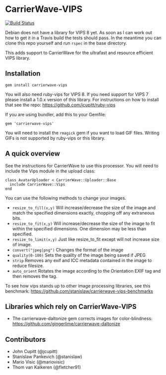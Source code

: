 CarrierWave-VIPS
======================

[![Build Status](https://secure.travis-ci.org/eltiare/carrierwave-vips.png?branch=master)](http://travis-ci.org/eltiare/carrierwave-vips)

Debian does not have a library for VIPS 8 yet. As soon as I can work out how to get it in a Travis build the tests should pass. In the meantime you can clone this repo yourself and run `rspec` in the base directory.

This adds support to CarrierWave for the ultrafast and resource efficient
VIPS library.


Installation
---------------------

    gem install carrierwave-vips

You will also need ruby-vips for VIPS 8. If you need support for VIPS 7 please install a 1.0.x version of this library. For instructions on how to install that see the repo: https://github.com/jcupitt/ruby-vips

If you are using bundler, add this to your Gemfile:

    gem 'carrierwave-vips'
    
You will need to install the `rmagick` gem if you want to load GIF files. Writing GIFs is not supported by ruby-vips or this library.


A quick overview
---------------------

See the instructions for CarrierWave to use this processor. You will need
to include the Vips module in the upload class:

    class AvatarUploader < CarrierWave::Uploader::Base
      include CarrierWave::Vips
    end

You can use the following methods to change your images.

* `resize_to_fill(x,y)` Will increase/decrease the size of the image and match the specified dimensions exactly, chopping off any extraneous bits.
* `resize_to_fit(x,y)` Will increase/decrease the size of the image to fit within the specified dimensions. One dimension may be less than specified.
* `resize_to_limit(x,y)` Just like resize_to_fit except will not increase size of image.
* `convert("jpeg|png")` Changes the format of the image
* `quality(0-100)` Sets the quality of the image being saved if JPEG
* `strip` Removes any exif and ICC metadata contained in the image to reduce filesize.
* `auto_orient` Rotates the image according to the Orientation EXIF tag and then removes the tag.

To see how vips stands up to other image processing libraries, see this benchmark:  https://github.com/stanislaw/carrierwave-vips-benchmarks

Libraries which rely on CarrierWave-VIPS
---------------------
* The carrierwave-daltonize gem corrects images for color-blindness: https://github.com/gingerlime/carrierwave-daltonize


Contributors
---------------------
* John Cupitt (@jcupitt)
* Stanislaw Pankevich (@stanislaw)
* Mario Visic (@mariovisic)
* Thom van Kalkeren (@fletcher91)
